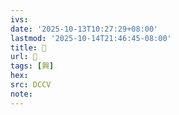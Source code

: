 ```yaml
---
ivs:
date: '2025-10-13T10:27:29+08:00'
lastmod: '2025-10-14T21:46:45-08:00'
title: 􁙭
url: 􁙭
tags: [興]
hex: 
src: DCCV
note:
---
```

